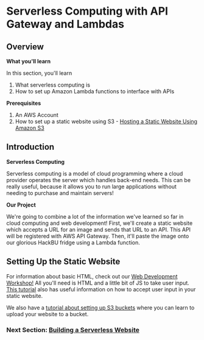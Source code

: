 # Serverless Computing with API Gateway and Lambdas

## Overview
**What you'll learn**

In this section, you'll learn
1. What serverless computing is
2. How to set up Amazon Lambda functions to interface with APIs

**Prerequisites**
1. An AWS Account
2. How to set up a static website using S3 - [Hosting a Static Website Using Amazon S3](https://github.com/HackBinghamton/CloudComputingWorkshop/blob/master/S3/StaticWebsiteUsingS3.md)

## Introduction

**Serverless Computing**

Serverless computing is a model of cloud programming where a cloud provider operates the server which handles back-end needs. This can be really useful, because it allows you to run large applications without needing to purchase and maintain servers!

**Our Project**

We're going to combine a lot of the information we've learned so far in cloud computing and web development! First, we'll create a static website which accepts a URL for an image and sends that URL to an API. This API will be registered with AWS API Gateway. Then, it'll paste the image onto our glorious HackBU fridge using a Lambda function.

## Setting Up the Static Website

For information about basic HTML, check out our [Web Development Workshop!](https://github.com/HackBinghamton/WebDevelopmentWorkshop) All you'll need is HTML and a little bit of JS to take user input. [This tutorial](https://www.w3schools.com/jsref/dom_obj_text.asp) also has useful information on how to accept user input in your static website.

We also have a [tutorial about setting up S3 buckets](https://github.com/HackBinghamton/CloudComputingWorkshop/blob/master/S3/StaticWebsiteUsingS3.md) where you can learn to upload your website to a bucket.

### Next Section: [Building a Serverless Website](https://github.com/HackBinghamton/CloudComputingWorkshop/blob/serverless/Serverless/BuildingAServerlessWebsite.md)
